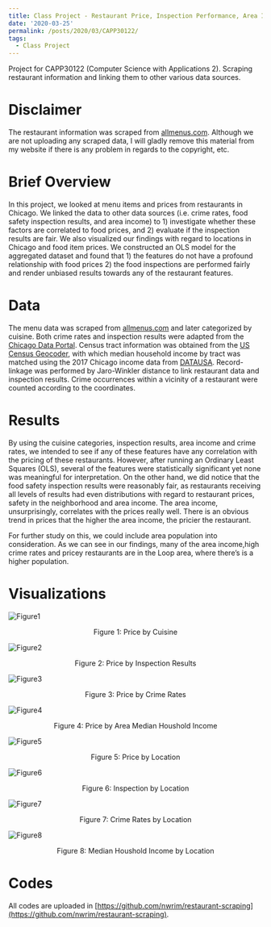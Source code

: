 ```yaml
---
title: Class Project - Restaurant Price, Inspection Performance, Area Income, and Crime Rates
date: '2020-03-25'
permalink: /posts/2020/03/CAPP30122/
tags:
  - Class Project
---
```


Project for CAPP30122 (Computer Science with Applications 2). Scraping restaurant information and linking them to other various data sources.

# Disclaimer

The restaurant information was scraped from [allmenus.com](https://allmenus.com). Although we are not uploading any scraped data, I will gladly remove this material from my website if there is any problem in regards to the copyright, etc.

# Brief Overview
In this project, we looked at menu items and prices from restaurants in Chicago. We linked the data to other data sources (i.e. crime rates, food safety inspection results, and area income) to 1) investigate whether these factors are correlated to food prices, and 2) evaluate if the inspection results are fair. We also visualized our findings with regard to locations in Chicago and food item prices. We constructed an OLS model for the aggregated dataset and found that 1) the features do not have a profound relationship with food prices 2) the food inspections are performed fairly and render unbiased results towards any of the restaurant features. 

# Data

The menu data was scraped from [allmenus.com](https://allmenus.com) and later categorized by cuisine. Both crime rates and inspection results were adapted from the [Chicago Data Portal](https://data.cityofchicago.org/). Census tract information was obtained from the [US Census Geocoder](https://geocoding.geo.census.gov/), with which median household income by tract was matched using the 2017 Chicago income data from [DATAUSA](https://datausa.io/). Record-linkage was performed by Jaro-Winkler distance to link restaurant data and inspection results. Crime occurrences within a vicinity of a restaurant were counted according to the coordinates.

# Results

By using the cuisine categories, inspection results, area income and crime rates, we intended to see if any of these features have any correlation with the pricing of these restaurants. However, after running an Ordinary Least Squares (OLS), several of the features were statistically significant yet none was meaningful for interpretation. On the other hand, we did notice that the food safety inspection results were reasonably fair, as restaurants receiving all levels of results had even distributions with regard to restaurant prices, safety in the neighborhood and area income. The area income, unsurprisingly, correlates with the prices really well. There is an obvious trend in prices that the higher the area income, the pricier the restaurant. 



For further study on this, we could include area population into consideration. As we can see in our findings, many of the area income,high crime rates and pricey restaurants are in the Loop area, where there’s is a higher population.

# Visualizations

![Figure1](https://github.com/nwrim/restaurant-scraping/blob/main/plots/price_cuisine_box.png?raw=true)
<p style="text-align: center;">Figure 1: Price by Cuisine</p>

![Figure2](https://github.com/nwrim/restaurant-scraping/blob/main/plots/price_inspect_box.png?raw=true)
<p style="text-align: center;">Figure 2: Price by Inspection Results</p>

![Figure3](https://github.com/nwrim/restaurant-scraping/blob/main/plots/price_crime_reg.png?raw=true)
<p style="text-align: center;">Figure 3: Price by Crime Rates</p>

![Figure4](https://github.com/nwrim/restaurant-scraping/blob/main/plots/price_income_reg.png?raw=true)
<p style="text-align: center;">Figure 4: Price by Area Median Houshold Income</p>

![Figure5](https://github.com/nwrim/restaurant-scraping/blob/main/plots/geo_res_price.png?raw=true)
<p style="text-align: center;">Figure 5: Price by Location</p>

![Figure6](https://github.com/nwrim/restaurant-scraping/blob/main/plots/geo_res_inspection.png?raw=true)
<p style="text-align: center;">Figure 6: Inspection by Location</p>

![Figure7](https://github.com/nwrim/restaurant-scraping/blob/main/plots/geo_res_crime.png?raw=true)
<p style="text-align: center;">Figure 7: Crime Rates by Location</p>

![Figure8](https://github.com/nwrim/restaurant-scraping/blob/main/plots/geo_res_income.png?raw=true)
<p style="text-align: center;">Figure 8: Median Houshold Income by Location</p>

# Codes

All codes are uploaded in [https://github.com/nwrim/restaurant-scraping](https://github.com/nwrim/restaurant-scraping).

